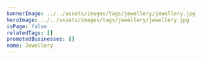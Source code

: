```yaml
---
bannerImage: ../../assets/images/tags/jewellery/jewellery.jpg
heroImage: ../../assets/images/tags/jewellery/jewellery.jpg
isPage: false
relatedTags: []
promotedBusinesses: []
name: Jewellery
---
```

